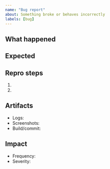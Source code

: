 ```yaml
---
name: "Bug report"
about: Something broke or behaves incorrectly
labels: [bug]
---
```

## What happened

## Expected

## Repro steps
1.
2.

## Artifacts
- Logs:
- Screenshots:
- Build/commit:

## Impact
- Frequency:
- Severity:

